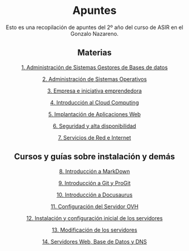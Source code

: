 <div align="center">

# Apuntes

Esto es una recopilación de apuntes del 2º año del curso
de ASIR en el Gonzalo Nazareno.

## Materias

[1. Administración de Sistemas Gestores de Bases de datos](./BBDD)

[2. Administración de Sistemas Operativos](./ASO)

[3. Empresa e iniciativa emprendedora](https://github.com/ManuelLoraRoman/ApuntesASIR/tree/master/Empresa%20e%20iniciativa%20emprendedora)

[4. Introducción al Cloud Computing](./HLC)

[5. Implantación de Aplicaciones Web](./IAW)

[6. Seguridad y alta disponibilidad](./SAD)

[7. Servicios de Red e Internet](./SRI)

## Cursos y guías sobre instalación y demás

[8. Introducción a MarkDown](./IntroduccionAMarkDown.md)

[9. Introducción a Git y ProGit](./GityProGit.md)

[10. Introducción a Docusaurus](https://github.com/ManuelLoraRoman/ApuntesASIR/tree/master/IntroduccionDocusaurus.md)

[11. Configuración del Servidor OVH](./OVH.md)

[12. Instalación y configuración inicial de los servidores](./confservidores.md)

[13. Modificación de los servidores](./modconfservidores.md)

[14. Servidores Web, Base de Datos y DNS](./BBDDNServopenstack.md)

</div>
